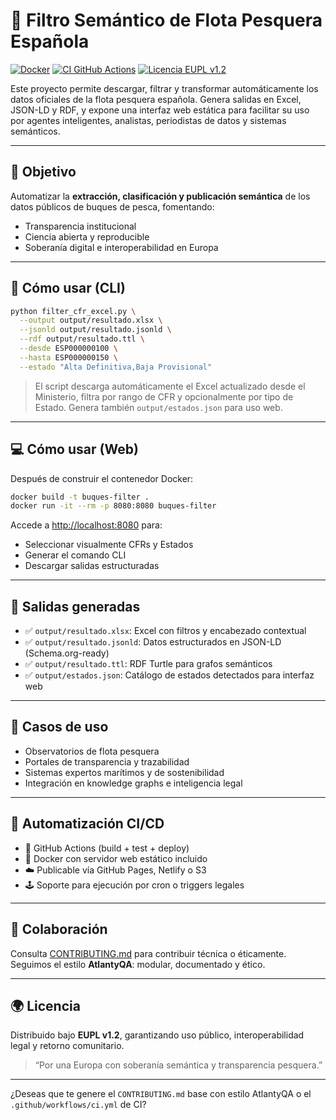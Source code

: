 # 🚢 Filtro Semántico de Flota Pesquera Española

[![Docker](https://img.shields.io/badge/docker-ready-blue)](https://hub.docker.com/)
[![CI GitHub Actions](https://github.com/tu-org/filtro-flota/actions/workflows/ci.yml/badge.svg)](https://github.com/tu-org/filtro-flota/actions)
[![Licencia EUPL v1.2](https://img.shields.io/badge/licencia-EUPL--1.2-green)](https://joinup.ec.europa.eu/collection/eupl/eupl-text-eupl-12)

Este proyecto permite descargar, filtrar y transformar automáticamente los datos oficiales de la flota pesquera española. Genera salidas en Excel, JSON-LD y RDF, y expone una interfaz web estática para facilitar su uso por agentes inteligentes, analistas, periodistas de datos y sistemas semánticos.

---

## 🎯 Objetivo

Automatizar la **extracción, clasificación y publicación semántica** de los datos públicos de buques de pesca, fomentando:

* Transparencia institucional
* Ciencia abierta y reproducible
* Soberanía digital e interoperabilidad en Europa

---

## 🚀 Cómo usar (CLI)

```bash
python filter_cfr_excel.py \
  --output output/resultado.xlsx \
  --jsonld output/resultado.jsonld \
  --rdf output/resultado.ttl \
  --desde ESP000000100 \
  --hasta ESP000000150 \
  --estado "Alta Definitiva,Baja Provisional"
```

> El script descarga automáticamente el Excel actualizado desde el Ministerio, filtra por rango de CFR y opcionalmente por tipo de Estado. Genera también `output/estados.json` para uso web.

---

## 💻 Cómo usar (Web)

Después de construir el contenedor Docker:

```bash
docker build -t buques-filter .
docker run -it --rm -p 8080:8080 buques-filter
```

Accede a [http://localhost:8080](http://localhost:8080) para:

* Seleccionar visualmente CFRs y Estados
* Generar el comando CLI
* Descargar salidas estructuradas

---

## 📂 Salidas generadas

* ✅ `output/resultado.xlsx`: Excel con filtros y encabezado contextual
* ✅ `output/resultado.jsonld`: Datos estructurados en JSON-LD (Schema.org-ready)
* ✅ `output/resultado.ttl`: RDF Turtle para grafos semánticos
* ✅ `output/estados.json`: Catálogo de estados detectados para interfaz web

---

## 🧠 Casos de uso

* Observatorios de flota pesquera
* Portales de transparencia y trazabilidad
* Sistemas expertos marítimos y de sostenibilidad
* Integración en knowledge graphs e inteligencia legal

---

## 🔄 Automatización CI/CD

* 🔁 GitHub Actions (build + test + deploy)
* 🐳 Docker con servidor web estático incluido
* ☁️ Publicable vía GitHub Pages, Netlify o S3
* 🕹️ Soporte para ejecución por cron o triggers legales

---

## 🤝 Colaboración

Consulta [CONTRIBUTING.md](CONTRIBUTING.md) para contribuir técnica o éticamente. Seguimos el estilo **AtlantyQA**: modular, documentado y ético.

---

## 🌍 Licencia

Distribuido bajo **EUPL v1.2**, garantizando uso público, interoperabilidad legal y retorno comunitario.

> “Por una Europa con soberanía semántica y transparencia pesquera.”

---

¿Deseas que te genere el `CONTRIBUTING.md` base con estilo AtlantyQA o el `.github/workflows/ci.yml` de CI?
